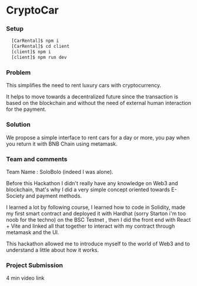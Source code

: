 # CryptoCar

### **Setup**
```bash
  [CarRental]$ npm i
  [CarRental]$ cd client
  [client]$ npm i
  [client]$ npm run dev
```
  

### Problem

This simplifies the need to rent luxury cars with cryptocurrency.

It helps to move towards a decentralized future since the transaction is based on the blockchain and without the need of external human interaction for the payment.

### Solution

We propose a simple interface to rent cars for a day or more, you pay when you return it with BNB Chain using metamask.

### Team and comments

Team Name : SoloBolo (indeed I was alone).

Before this Hackathon I didn't really have any knowledge on Web3 and blockchain, that's why I did a very simple concept oriented towards E-Society and payment methods.

I learned a lot by following course, I learned how to code in Solidity, made my first smart contract and deployed it with Hardhat (sorry Starton i'm too noob for the techno) on the BSC Testnet , then I did the front end with React + Vite and linked all that together to interact with my contract through metamask and the UI.

This hackathon allowed me to introduce myself to the world of Web3 and to understand a little about how it works.

### Project Submission

4 min video link
